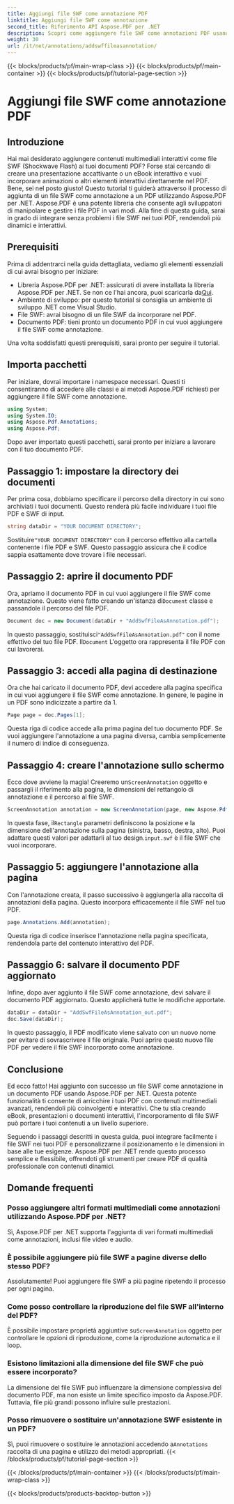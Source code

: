 ```yaml
---
title: Aggiungi file SWF come annotazione PDF
linktitle: Aggiungi file SWF come annotazione
second_title: Riferimento API Aspose.PDF per .NET
description: Scopri come aggiungere file SWF come annotazioni PDF usando Aspose.PDF per .NET. Arricchisci i tuoi PDF con contenuti multimediali interattivi tramite questo tutorial dettagliato.
weight: 30
url: /it/net/annotations/addswffileasannotation/
---
```


{{< blocks/products/pf/main-wrap-class >}}
{{< blocks/products/pf/main-container >}}
{{< blocks/products/pf/tutorial-page-section >}}

# Aggiungi file SWF come annotazione PDF

## Introduzione

Hai mai desiderato aggiungere contenuti multimediali interattivi come file SWF (Shockwave Flash) ai tuoi documenti PDF? Forse stai cercando di creare una presentazione accattivante o un eBook interattivo e vuoi incorporare animazioni o altri elementi interattivi direttamente nel PDF. Bene, sei nel posto giusto! Questo tutorial ti guiderà attraverso il processo di aggiunta di un file SWF come annotazione a un PDF utilizzando Aspose.PDF per .NET. Aspose.PDF è una potente libreria che consente agli sviluppatori di manipolare e gestire i file PDF in vari modi. Alla fine di questa guida, sarai in grado di integrare senza problemi i file SWF nei tuoi PDF, rendendoli più dinamici e interattivi.

## Prerequisiti

Prima di addentrarci nella guida dettagliata, vediamo gli elementi essenziali di cui avrai bisogno per iniziare:

- Libreria Aspose.PDF per .NET: assicurati di avere installata la libreria Aspose.PDF per .NET. Se non ce l'hai ancora, puoi scaricarla da[Qui](https://releases.aspose.com/pdf/net/).
- Ambiente di sviluppo: per questo tutorial si consiglia un ambiente di sviluppo .NET come Visual Studio.
- File SWF: avrai bisogno di un file SWF da incorporare nel PDF.
- Documento PDF: tieni pronto un documento PDF in cui vuoi aggiungere il file SWF come annotazione.

Una volta soddisfatti questi prerequisiti, sarai pronto per seguire il tutorial.

## Importa pacchetti

Per iniziare, dovrai importare i namespace necessari. Questi ti consentiranno di accedere alle classi e ai metodi Aspose.PDF richiesti per aggiungere il file SWF come annotazione.

```csharp
using System;
using System.IO;
using Aspose.Pdf.Annotations;
using Aspose.Pdf;
```

Dopo aver importato questi pacchetti, sarai pronto per iniziare a lavorare con il tuo documento PDF.

## Passaggio 1: impostare la directory dei documenti

Per prima cosa, dobbiamo specificare il percorso della directory in cui sono archiviati i tuoi documenti. Questo renderà più facile individuare i tuoi file PDF e SWF di input.

```csharp
string dataDir = "YOUR DOCUMENT DIRECTORY";
```

 Sostituire`"YOUR DOCUMENT DIRECTORY"` con il percorso effettivo alla cartella contenente i file PDF e SWF. Questo passaggio assicura che il codice sappia esattamente dove trovare i file necessari.

## Passaggio 2: aprire il documento PDF

 Ora, apriamo il documento PDF in cui vuoi aggiungere il file SWF come annotazione. Questo viene fatto creando un'istanza di`Document` classe e passandole il percorso del file PDF.

```csharp
Document doc = new Document(dataDir + "AddSwfFileAsAnnotation.pdf");
```

 In questo passaggio, sostituisci`"AddSwfFileAsAnnotation.pdf"` con il nome effettivo del tuo file PDF. Il`Document` L'oggetto ora rappresenta il file PDF con cui lavorerai.

## Passaggio 3: accedi alla pagina di destinazione

Ora che hai caricato il documento PDF, devi accedere alla pagina specifica in cui vuoi aggiungere il file SWF come annotazione. In genere, le pagine in un PDF sono indicizzate a partire da 1.

```csharp
Page page = doc.Pages[1];
```

Questa riga di codice accede alla prima pagina del tuo documento PDF. Se vuoi aggiungere l'annotazione a una pagina diversa, cambia semplicemente il numero di indice di conseguenza.

## Passaggio 4: creare l'annotazione sullo schermo

 Ecco dove avviene la magia! Creeremo un`ScreenAnnotation` oggetto e passargli il riferimento alla pagina, le dimensioni del rettangolo di annotazione e il percorso al file SWF.

```csharp
ScreenAnnotation annotation = new ScreenAnnotation(page, new Aspose.Pdf.Rectangle(0, 400, 600, 700), dataDir + "input.swf");
```

 In questa fase, il`Rectangle` parametri definiscono la posizione e la dimensione dell'annotazione sulla pagina (sinistra, basso, destra, alto). Puoi adattare questi valori per adattarli al tuo design.`input.swf` è il file SWF che vuoi incorporare.

## Passaggio 5: aggiungere l'annotazione alla pagina

Con l'annotazione creata, il passo successivo è aggiungerla alla raccolta di annotazioni della pagina. Questo incorpora efficacemente il file SWF nel tuo PDF.

```csharp
page.Annotations.Add(annotation);
```

Questa riga di codice inserisce l'annotazione nella pagina specificata, rendendola parte del contenuto interattivo del PDF.

## Passaggio 6: salvare il documento PDF aggiornato

Infine, dopo aver aggiunto il file SWF come annotazione, devi salvare il documento PDF aggiornato. Questo applicherà tutte le modifiche apportate.

```csharp
dataDir = dataDir + "AddSwfFileAsAnnotation_out.pdf";
doc.Save(dataDir);
```

In questo passaggio, il PDF modificato viene salvato con un nuovo nome per evitare di sovrascrivere il file originale. Puoi aprire questo nuovo file PDF per vedere il file SWF incorporato come annotazione.

## Conclusione

Ed ecco fatto! Hai aggiunto con successo un file SWF come annotazione in un documento PDF usando Aspose.PDF per .NET. Questa potente funzionalità ti consente di arricchire i tuoi PDF con contenuti multimediali avanzati, rendendoli più coinvolgenti e interattivi. Che tu stia creando eBook, presentazioni o documenti interattivi, l'incorporamento di file SWF può portare i tuoi contenuti a un livello superiore.

Seguendo i passaggi descritti in questa guida, puoi integrare facilmente i file SWF nei tuoi PDF e personalizzarne il posizionamento e le dimensioni in base alle tue esigenze. Aspose.PDF per .NET rende questo processo semplice e flessibile, offrendoti gli strumenti per creare PDF di qualità professionale con contenuti dinamici.

## Domande frequenti

### Posso aggiungere altri formati multimediali come annotazioni utilizzando Aspose.PDF per .NET?
Sì, Aspose.PDF per .NET supporta l'aggiunta di vari formati multimediali come annotazioni, inclusi file video e audio.

### È possibile aggiungere più file SWF a pagine diverse dello stesso PDF?
Assolutamente! Puoi aggiungere file SWF a più pagine ripetendo il processo per ogni pagina.

### Come posso controllare la riproduzione del file SWF all'interno del PDF?
 È possibile impostare proprietà aggiuntive su`ScreenAnnotation` oggetto per controllare le opzioni di riproduzione, come la riproduzione automatica e il loop.

### Esistono limitazioni alla dimensione del file SWF che può essere incorporato?
La dimensione del file SWF può influenzare la dimensione complessiva del documento PDF, ma non esiste un limite specifico imposto da Aspose.PDF. Tuttavia, file più grandi possono influire sulle prestazioni.

### Posso rimuovere o sostituire un'annotazione SWF esistente in un PDF?
 Sì, puoi rimuovere o sostituire le annotazioni accedendo a`Annotations` raccolta di una pagina e utilizzo dei metodi appropriati.
{{< /blocks/products/pf/tutorial-page-section >}}

{{< /blocks/products/pf/main-container >}}
{{< /blocks/products/pf/main-wrap-class >}}

{{< blocks/products/products-backtop-button >}}
